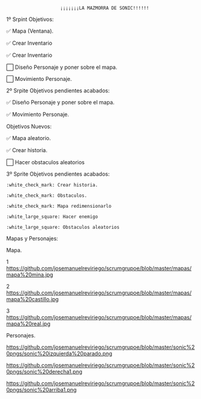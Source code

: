                         ¡¡¡¡¡¡¡LA MAZMORRA DE SONIC!!!!!!

1º Srpint
  Objetivos:

  :white_check_mark: Mapa (Ventana).
  
  :white_check_mark: Crear Inventario
  
  :white_check_mark: Crear Inventario
  
  :white_large_square: Diseño Personaje y poner sobre el mapa.
  
  :white_large_square: Movimiento Personaje.
  
  
  

 2º Srpite
    Objetivos pendientes acabados:
       
  :white_check_mark: Diseño Personaje y poner sobre el mapa.
 
  :white_check_mark: Movimiento Personaje.
  
  Objetivos Nuevos:
  
  :white_check_mark: Mapa aleatorio.
  
  :white_check_mark: Crear historia.
  
  :white_large_square: Hacer obstaculos aleatorios
  
 3º Sprite
      Objetivos pendientes acabados:
    
    :white_check_mark: Crear historia.
      
    :white_check_mark: Obstaculos.
      
    :white_check_mark: Mapa redimensionarlo
      
    :white_large_square: Hacer enemigo
      
    :white_large_square: Obstaculos aleatorios
      
Mapas y Personajes:

Mapa.

1
https://github.com/josemanuelreviriego/scrumgrupoe/blob/master/mapas/mapa%20mina.jpg

2
https://github.com/josemanuelreviriego/scrumgrupoe/blob/master/mapas/mapa%20castillo.jpg

3
https://github.com/josemanuelreviriego/scrumgrupoe/blob/master/mapas/mapa%20real.jpg
     
  
Personajes.

https://github.com/josemanuelreviriego/scrumgrupoe/blob/master/sonic%20pngs/sonic%20izquierda%20parado.png

https://github.com/josemanuelreviriego/scrumgrupoe/blob/master/sonic%20pngs/sonic%20derecha1.png

https://github.com/josemanuelreviriego/scrumgrupoe/blob/master/sonic%20pngs/sonic%20arriba1.png

